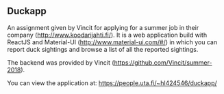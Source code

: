## Duckapp

An assignment given by Vincit for applying for a summer job in their company (http://www.koodarijahti.fi/). It is a web application build with ReactJS and Material-UI (http://www.material-ui.com/#/) in which you can report duck sightings and browse a list of all the reported sightings.

The backend was provided by Vincit (https://github.com/Vincit/summer-2018).

You can view the application at: https://people.uta.fi/~hl424546/duckapp/
